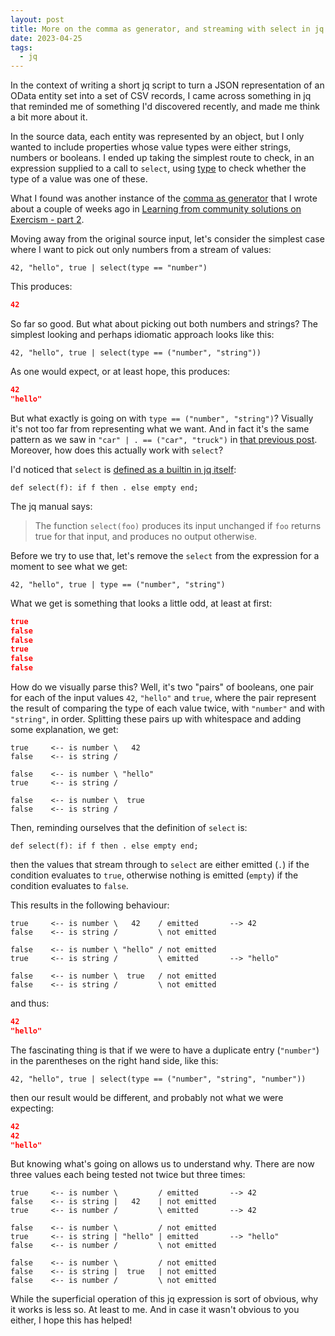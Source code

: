 ```yaml
---
layout: post
title: More on the comma as generator, and streaming with select in jq
date: 2023-04-25
tags:
  - jq
---
```

In the context of writing a short jq script to turn a JSON representation of an OData entity set into a set of CSV records, I came across something in jq that reminded me of something I'd discovered recently, and made me think a bit more about it.

In the source data, each entity was represented by an object, but I only wanted to include properties whose value types were either strings, numbers or booleans. I ended up taking the simplest route to check, in an expression supplied to a call to `select`, using [type](https://stedolan.github.io/jq/manual/#type) to check whether the type of a value was one of these.

What I found was another instance of the [comma as generator](/blog/posts/2023/04/02/learning-from-community-solutions-on-exercism-part-2/#generators-and-streams-of-values) that I wrote about a couple of weeks ago in [Learning from community solutions on Exercism - part 2](/blog/posts/2023/04/02/learning-from-community-solutions-on-exercism-part-2/). 

Moving away from the original source input, let's consider the simplest case where I want to pick out only numbers from a stream of values:

```jq
42, "hello", true | select(type == "number")
```

This produces:

```json
42
```

So far so good. But what about picking out both numbers and strings? The simplest looking and perhaps idiomatic approach looks like this:

```jq
42, "hello", true | select(type == ("number", "string"))
```

As one would expect, or at least hope, this produces:

```json
42
"hello"
```

But what exactly is going on with `type == ("number", "string")`? Visually it's not too far from representing what we want. And in fact it's the same pattern as we saw in `"car" | . == ("car", "truck")` in [that previous post](/blog/posts/2023/04/02/learning-from-community-solutions-on-exercism-part-2/#generators-and-streams-of-values). Moreover, how does this actually work with `select`?

I'd noticed that `select` is [defined as a builtin in jq itself](https://github.com/stedolan/jq/blob/a9f97e9e61a910a374a5d768244e8ad63f407d3e/src/builtin.jq#L4):

```jq
def select(f): if f then . else empty end;
```

The jq manual says:

> The function `select(foo)` produces its input unchanged if `foo` returns true for that input, and produces no output otherwise.

Before we try to use that, let's remove the `select` from the expression for a moment to see what we get:

```jq
42, "hello", true | type == ("number", "string")
```

What we get is something that looks a little odd, at least at first:

```json
true
false
false
true
false
false
```

How do we visually parse this? Well, it's two "pairs" of booleans, one pair for each of the input values `42`, `"hello"` and `true`, where the pair represent the result of comparing the type of each value twice, with `"number"` and with `"string"`, in order. Splitting these pairs up with whitespace and adding some explanation, we get:

```text
true     <-- is number \   42
false    <-- is string /

false    <-- is number \ "hello"
true     <-- is string /

false    <-- is number \  true
false    <-- is string /
```

Then, reminding ourselves that the definition of `select` is:

```jq
def select(f): if f then . else empty end;
```

then the values that stream through to `select` are either emitted (`.`) if the condition evaluates to `true`, otherwise nothing is emitted (`empty`) if the condition evaluates to `false`.

This results in the following behaviour:

```text
true     <-- is number \   42    / emitted       --> 42
false    <-- is string /         \ not emitted

false    <-- is number \ "hello" / not emitted
true     <-- is string /         \ emitted       --> "hello"

false    <-- is number \  true   / not emitted
false    <-- is string /         \ not emitted
```

and thus:

```json
42
"hello"
```

The fascinating thing is that if we were to have a duplicate entry (`"number"`) in the parentheses on the right hand side, like this:

```jq
42, "hello", true | select(type == ("number", "string", "number"))
```

then our result would be different, and probably not what we were expecting:

```json
42
42
"hello"
```

But knowing what's going on allows us to understand why. There are now three values each being tested not twice but three times:

```text
true     <-- is number \         / emitted       --> 42
false    <-- is string |   42    | not emitted
true     <-- is number /         \ emitted       --> 42

false    <-- is number \         / not emitted
true     <-- is string | "hello" | emitted       --> "hello"
false    <-- is number /         \ not emitted

false    <-- is number \         / not emitted
false    <-- is string |  true   | not emitted
false    <-- is number /         \ not emitted
```

While the superficial operation of this jq expression is sort of obvious, why it works is less so. At least to me. And in case it wasn't obvious to you either, I hope this has helped!


